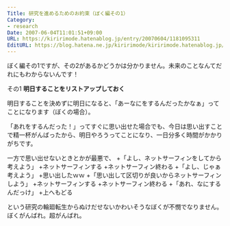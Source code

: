 ```yaml
---
Title: 研究を進めるためのお約束（ぼく編その1）
Category:
- research
Date: 2007-06-04T11:01:51+09:00
URL: https://kiririmode.hatenablog.jp/entry/20070604/1181095311
EditURL: https://blog.hatena.ne.jp/kiririmode/kiririmode.hatenablog.jp/atom/entry/8454420450078217277
---
```



ぼく編その1ですが、その2があるかどうかは分かりません。未来のことなんてだれにもわからないんです！

その1
<span style="font-weight:bold;">明日することをリストアップしておく</span>

明日することを決めずに明日になると、「あーなにをするんだったかなぁ」ってことになります（ぼくの場合）。

「あれをするんだった！」ってすぐに思い出せた場合でも、今日は思い出すことで精一杯がんばったから、明日やろうってことになり、一日分多く時間がかかりがちです。

一方で思い出せないときとかが最悪で、
+「よし、ネットサーフィンをしてから考えよう」
+ネットサーフィンする
+ネットサーフィン終わる
+「よし、じゃぁ考えよう」
+思い出したｗｗ
+「思い出して区切りが良いからネットサーフィンしよう」
+ネットサーフィンする
+ネットサーフィン終わる
+「あれ、なにするんだっけ」
+上へもどる

という研究の輪廻転生からぬけだせないかわいそうなぼくが不憫でなりません。ぼくがんばれ。超がんばれ。
